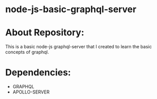 # node-js-basic-graphql-server

# About Repository:
This is a basic node-js graphql-server that I created to learn the basic concepts of graphql.

# Dependencies:
* GRAPHQL
* APOLLO-SERVER
